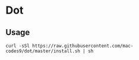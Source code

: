 # Dot

## Usage

```
curl -sSl https://raw.githubusercontent.com/mac-codes9/dot/master/install.sh | sh
```